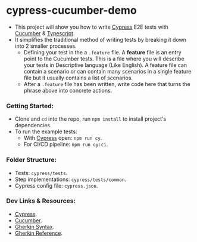 # cypress-cucumber-demo

- This project will show you how to write [Cypress](https://www.cypress.io/) E2E tests with [Cucumber](https://cucumber.io/) & [Typescript](https://www.typescriptlang.org/). 
- It simplifies the traditional method of writing tests by breaking it down into 2 smaller processes. 
  - Defining your test in the a `.feature` file. A **feature** file is an entry point to the Cucumber tests. This is a file where you will describe your tests in Descriptive language (Like English). A feature file can contain a scenario or can contain many scenarios in a single feature file but it usually contains a list of scenarios.
  - After a `.feature` file has been written, write code here that turns the phrase above into concrete actions.

### Getting Started:

- Clone and `cd` into the repo, run `npm install` to install project's dependencies.
- To run the example tests:
  - With [Cypress](https://www.cypress.io/) open: `npm run cy`.
  - For CI/CD pipeline: `npm run cy:ci`.

### Folder Structure:

- Tests: `cypress/tests`.
- Step implementations: `cypress/tests/common`.
- Cypress config file: `cypress.json`.

### Dev Links & Resources:

- [Cypress](https://www.cypress.io/).
- [Cucumber](https://cucumber.io/).
- [Gherkin Syntax](https://cucumber.io/docs/gherkin/).
- [Gherkin Reference](https://cucumber.io/docs/gherkin/reference/).
